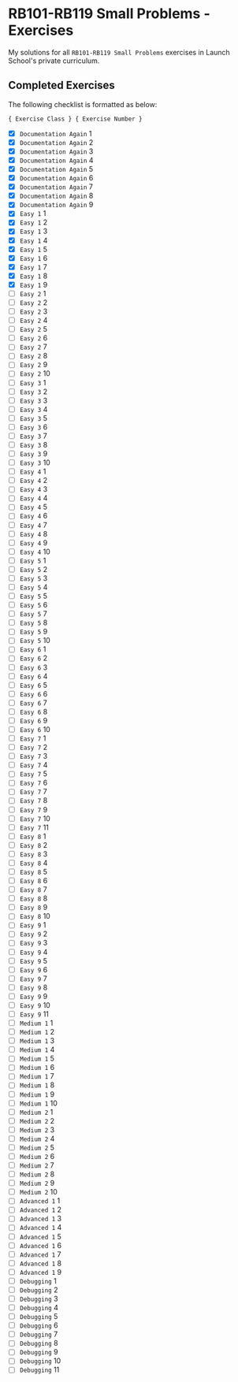 # RB101-RB119 Small Problems - Exercises

My solutions for all `RB101-RB119 Small Problems` exercises in Launch School's private curriculum.

## Completed Exercises

The following checklist is formatted as below:

```
{ Exercise Class } { Exercise Number }
```

- [x] `Documentation Again` 1
- [x] `Documentation Again` 2
- [x] `Documentation Again` 3
- [x] `Documentation Again` 4
- [x] `Documentation Again` 5
- [x] `Documentation Again` 6
- [x] `Documentation Again` 7
- [x] `Documentation Again` 8
- [x] `Documentation Again` 9
- [x] `Easy 1` 1
- [x] `Easy 1` 2
- [x] `Easy 1` 3
- [x] `Easy 1` 4
- [x] `Easy 1` 5
- [x] `Easy 1` 6
- [x] `Easy 1` 7
- [x] `Easy 1` 8
- [x] `Easy 1` 9
- [ ] `Easy 2` 1
- [ ] `Easy 2` 2
- [ ] `Easy 2` 3
- [ ] `Easy 2` 4
- [ ] `Easy 2` 5
- [ ] `Easy 2` 6
- [ ] `Easy 2` 7
- [ ] `Easy 2` 8
- [ ] `Easy 2` 9
- [ ] `Easy 2` 10
- [ ] `Easy 3` 1
- [ ] `Easy 3` 2
- [ ] `Easy 3` 3
- [ ] `Easy 3` 4
- [ ] `Easy 3` 5
- [ ] `Easy 3` 6
- [ ] `Easy 3` 7
- [ ] `Easy 3` 8
- [ ] `Easy 3` 9
- [ ] `Easy 3` 10
- [ ] `Easy 4` 1
- [ ] `Easy 4` 2
- [ ] `Easy 4` 3
- [ ] `Easy 4` 4
- [ ] `Easy 4` 5
- [ ] `Easy 4` 6
- [ ] `Easy 4` 7
- [ ] `Easy 4` 8
- [ ] `Easy 4` 9
- [ ] `Easy 4` 10
- [ ] `Easy 5` 1
- [ ] `Easy 5` 2
- [ ] `Easy 5` 3
- [ ] `Easy 5` 4
- [ ] `Easy 5` 5
- [ ] `Easy 5` 6
- [ ] `Easy 5` 7
- [ ] `Easy 5` 8
- [ ] `Easy 5` 9
- [ ] `Easy 5` 10
- [ ] `Easy 6` 1
- [ ] `Easy 6` 2
- [ ] `Easy 6` 3
- [ ] `Easy 6` 4
- [ ] `Easy 6` 5
- [ ] `Easy 6` 6
- [ ] `Easy 6` 7
- [ ] `Easy 6` 8
- [ ] `Easy 6` 9
- [ ] `Easy 6` 10
- [ ] `Easy 7` 1
- [ ] `Easy 7` 2
- [ ] `Easy 7` 3
- [ ] `Easy 7` 4
- [ ] `Easy 7` 5
- [ ] `Easy 7` 6
- [ ] `Easy 7` 7
- [ ] `Easy 7` 8
- [ ] `Easy 7` 9
- [ ] `Easy 7` 10
- [ ] `Easy 7` 11
- [ ] `Easy 8` 1
- [ ] `Easy 8` 2
- [ ] `Easy 8` 3
- [ ] `Easy 8` 4
- [ ] `Easy 8` 5
- [ ] `Easy 8` 6
- [ ] `Easy 8` 7
- [ ] `Easy 8` 8
- [ ] `Easy 8` 9
- [ ] `Easy 8` 10
- [ ] `Easy 9` 1
- [ ] `Easy 9` 2
- [ ] `Easy 9` 3
- [ ] `Easy 9` 4
- [ ] `Easy 9` 5
- [ ] `Easy 9` 6
- [ ] `Easy 9` 7
- [ ] `Easy 9` 8
- [ ] `Easy 9` 9
- [ ] `Easy 9` 10
- [ ] `Easy 9` 11
- [ ] `Medium 1` 1
- [ ] `Medium 1` 2
- [ ] `Medium 1` 3
- [ ] `Medium 1` 4
- [ ] `Medium 1` 5
- [ ] `Medium 1` 6
- [ ] `Medium 1` 7
- [ ] `Medium 1` 8
- [ ] `Medium 1` 9
- [ ] `Medium 1` 10
- [ ] `Medium 2` 1
- [ ] `Medium 2` 2
- [ ] `Medium 2` 3
- [ ] `Medium 2` 4
- [ ] `Medium 2` 5
- [ ] `Medium 2` 6
- [ ] `Medium 2` 7
- [ ] `Medium 2` 8
- [ ] `Medium 2` 9
- [ ] `Medium 2` 10
- [ ] `Advanced 1` 1
- [ ] `Advanced 1` 2
- [ ] `Advanced 1` 3
- [ ] `Advanced 1` 4
- [ ] `Advanced 1` 5
- [ ] `Advanced 1` 6
- [ ] `Advanced 1` 7
- [ ] `Advanced 1` 8
- [ ] `Advanced 1` 9
- [ ] `Debugging` 1
- [ ] `Debugging` 2
- [ ] `Debugging` 3
- [ ] `Debugging` 4
- [ ] `Debugging` 5
- [ ] `Debugging` 6
- [ ] `Debugging` 7
- [ ] `Debugging` 8
- [ ] `Debugging` 9
- [ ] `Debugging` 10
- [ ] `Debugging` 11
